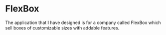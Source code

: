 # FlexBox
The  application  that  I  have  designed  is  for  a  company  called  FlexBox  which  sell  boxes  of   customizable sizes with addable features.

